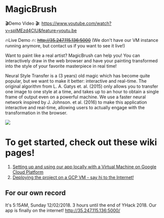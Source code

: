 # MagicBrush

🎬Demo Video 🎬: https://www.youtube.com/watch?v=splMEzd4ClU&feature=youtu.be

🔥Live Demo 🔥: ~~http://35.247.115.136:5000~~ (We don't have our VM instance running anymore, but contact us if you want to see it live!)

Want to paint like a real artist? MagicBrush can help you! You can interactively draw in the web browser and have your painting transformed into the style of your favorite masterpiece in real time!

Neural Style Transfer is a (3 years) old magic which has become quite popular, but we want to make it better: interactive and real-time. The original algorithm from L. A. Gatys et. al. (2015) only allows you to transfer one image to one style at a time, and takes up to an hour to obtain a single frame of output even on a powerful machine. We use a faster neural network inspired by J. Johnson. et al. (2016) to make this application interactive and real-time, allowing users to actually engage with the transformation in the browser.

<img src="docs/hi3.png">

# To get started, check out these wiki pages!
1. [Setting up and using our app locally with a Virtual Machine on Google Cloud Platform](https://github.com/pukacheen/MagicBrush/wiki/Setting-up-and-using-a-Virtual-Machine-on-Google-Cloud-Platform)
2. [Deploying the project on a GCP VM - say hi to the Internet!](https://github.com/pukacheen/MagicBrush/wiki/Deploying-the-project-on-a-GCP-VM)

## For our own record
It's 5:15AM, Sunday 12/02/2018. 3 hours until the end of YHack 2018. Our app is finally on the internet! http://35.247.115.136:5000/
